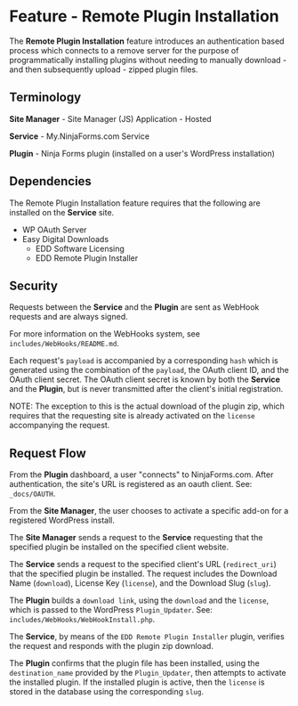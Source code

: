 # Feature - Remote Plugin Installation

The **Remote Plugin Installation** feature introduces an authentication based process which connects to a remove server for the purpose of programmatically installing plugins without needing to manually download - and then subsequently upload - zipped plugin files.

## Terminology

**Site Manager** - Site Manager (JS) Application - Hosted

**Service** - My.NinjaForms.com Service

**Plugin** - Ninja Forms plugin (installed on a user's WordPress installation)

## Dependencies

The Remote Plugin Installation feature requires that the following are installed on the **Service** site.

- WP OAuth Server
- Easy Digital Downloads
  - EDD Software Licensing
  - EDD Remote Plugin Installer

## Security

Requests between the **Service** and the **Plugin** are sent as WebHook requests and are always signed.

For more information on the WebHooks system, see `includes/WebHooks/README.md`.

Each request's `payload` is accompanied by a corresponding `hash` which is generated using the combination of the `payload`, the OAuth client ID, and the OAuth client secret. The OAuth client secret is known by both the **Service** and the **Plugin**, but is never transmitted after the client's initial registration.

NOTE: The exception to this is the actual download of the plugin zip, which requires that the requesting site is already activated on the `license` accompanying the request.

## Request Flow

From the **Plugin** dashboard, a user "connects" to NinjaForms.com. After authentication, the site's URL is registered as an oauth client.
See: `_docs/OAUTH`.

From the **Site Manager**, the user chooses to activate a specific add-on for a registered WordPress install.

The **Site Manager** sends a request to the **Service** requesting that the specified plugin be installed on the specified client website.

The **Service** sends a request to the specified client's URL (`redirect_uri`) that the specified plugin be installed. The request includes the Download Name (`download`), License Key (`license`), and the Download Slug (`slug`).

The **Plugin** builds a `download link`, using the `download` and the `license`, which is passed to the WordPress `Plugin_Updater`. See: `includes/WebHooks/WebHookInstall.php`.

The **Service**, by means of the `EDD Remote Plugin Installer` plugin, verifies the request and responds with the plugin zip download.

The **Plugin** confirms that the plugin file has been installed, using the `destination_name` provided by the `Plugin_Updater`, then attempts to activate the installed plugin. If the installed plugin is active, then the `license` is stored in the database using the corresponding `slug`.
